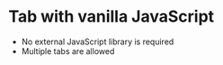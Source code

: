 # Tab with vanilla JavaScript
- No external JavaScript library is required
- Multiple tabs are allowed

